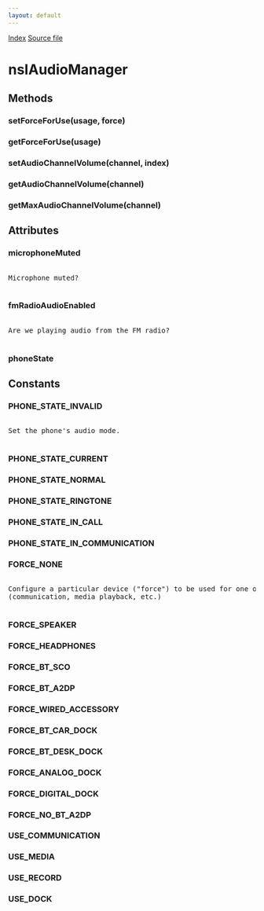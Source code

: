 ```yaml
---
layout: default
---
```

<div id='links'><a href="../index.html">Index</a>
<a href="http://dxr.mozilla.org/mozilla-central/source/dom/system/gonk/nsIAudioManager.idl">Source file</a>
</div>

# nsIAudioManager #

## Methods ##

### setForceForUse(usage, force) ###

### getForceForUse(usage) ###

### setAudioChannelVolume(channel, index) ###

### getAudioChannelVolume(channel) ###

### getMaxAudioChannelVolume(channel) ###

## Attributes ##

### microphoneMuted ###
<pre>  
Microphone muted?  
  
</pre>
### fmRadioAudioEnabled ###
<pre>  
Are we playing audio from the FM radio?  
  
</pre>
### phoneState ###

## Constants ##

### PHONE_STATE_INVALID ###
<pre>  
Set the phone's audio mode.  
  
</pre>
### PHONE_STATE_CURRENT ###

### PHONE_STATE_NORMAL ###

### PHONE_STATE_RINGTONE ###

### PHONE_STATE_IN_CALL ###

### PHONE_STATE_IN_COMMUNICATION ###

### FORCE_NONE ###
<pre>  
Configure a particular device ("force") to be used for one of the uses  
(communication, media playback, etc.)  
  
</pre>
### FORCE_SPEAKER ###

### FORCE_HEADPHONES ###

### FORCE_BT_SCO ###

### FORCE_BT_A2DP ###

### FORCE_WIRED_ACCESSORY ###

### FORCE_BT_CAR_DOCK ###

### FORCE_BT_DESK_DOCK ###

### FORCE_ANALOG_DOCK ###

### FORCE_DIGITAL_DOCK ###

### FORCE_NO_BT_A2DP ###

### USE_COMMUNICATION ###

### USE_MEDIA ###

### USE_RECORD ###

### USE_DOCK ###
